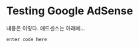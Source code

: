 
# Testing Google AdSense 

내용은 이렇다. 
애드센스는 아래에... 

 

    enter code here

<!--stackedit_data:
eyJoaXN0b3J5IjpbMTcxNDg4NTk0OCwtOTEwNTU1NTI4LC0xOT
kwMzY5NDY3LDI1NjM5NTgyNyw4MDA5NjE4NDIsMTU0NDUxMjMy
Nl19
-->